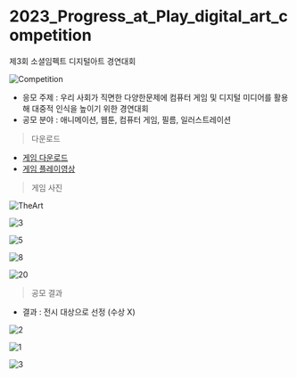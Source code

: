 # 2023_Progress_at_Play_digital_art_competition
제3회 소셜임펙트 디지털아트 경연대회


![Competition](https://user-images.githubusercontent.com/36596037/225008712-73a67160-de15-418b-81ee-18fbd91060d5.jpg)


 * 응모 주제 : 우리 사회가 직면한 다양한문제에 컴퓨터 게임 및 디지털 미디어를 활용해 대중적 인식을 높이기 위한 경연대회
 * 공모 분야 : 애니메이션, 웹툰, 컴퓨터 게임, 필름, 일러스트레이션
 
> 다운로드
  *  [게임 다운로드](https://drive.google.com/file/d/1ibwVE0JYuLxQImCjnmh4OJIjYA8taOsZ/view?usp=sharing)
  *  [게임 플레이영상](https://youtu.be/yuGpM5CyhwY?si=zpCvIYqJc5NLS3uM)

> 게임 사진

![TheArt](https://github.com/UihwanLee/2023_Progress_at_Play_digital_art_competition/assets/36596037/494fb150-d749-42d2-9f81-8be6bf81af2f)

![3](https://github.com/UihwanLee/2023_Progress_at_Play_digital_art_competition/assets/36596037/d10c2e77-e18f-46b6-8d63-222b474658a2)

![5](https://github.com/UihwanLee/2023_Progress_at_Play_digital_art_competition/assets/36596037/fe83be40-526a-48d5-a8bb-ca916b339bb4)

![8](https://github.com/UihwanLee/2023_Progress_at_Play_digital_art_competition/assets/36596037/a6c92dfd-1973-4e32-a26a-8034c033c0e4)

![20](https://github.com/UihwanLee/2023_Progress_at_Play_digital_art_competition/assets/36596037/68a0a64e-30f5-4f6e-bbb0-b8c2e9a72e88)

> 공모 결과

 * 결과 :  전시 대상으로 선정 (수상 X)

![2](https://github.com/UihwanLee/2023_Progress_at_Play_digital_art_competition/assets/36596037/2eddb845-533a-4d0b-910b-efbf50a0cefb)

![1](https://github.com/UihwanLee/2023_Progress_at_Play_digital_art_competition/assets/36596037/71ff505d-c326-4453-89e5-13edfc8ddc89)

![3](https://github.com/UihwanLee/2023_Progress_at_Play_digital_art_competition/assets/36596037/19244a82-be39-4b70-a6c7-356a7bb2a69a)



